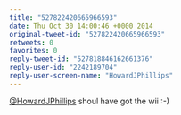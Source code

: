 ```yaml
---
title: "527822420665966593"
date: Thu Oct 30 14:00:46 +0000 2014
original-tweet-id: "527822420665966593"
retweets: 0
favorites: 0
reply-tweet-id: "527818846162661376"
reply-user-id: "2242189704"
reply-user-screen-name: "HowardJPhillips"
---
```

<a href="https://twitter.com/HowardJPhillips">@HowardJPhillips</a> shoul have got the wii :-)
